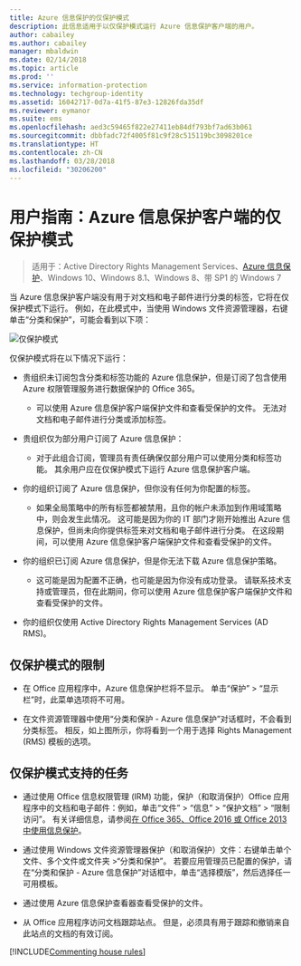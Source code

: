 ```yaml
---
title: Azure 信息保护的仅保护模式
description: 此信息适用于以仅保护模式运行 Azure 信息保护客户端的用户。
author: cabailey
ms.author: cabailey
manager: mbaldwin
ms.date: 02/14/2018
ms.topic: article
ms.prod: ''
ms.service: information-protection
ms.technology: techgroup-identity
ms.assetid: 16042717-0d7a-41f5-87e3-12826fda35df
ms.reviewer: eymanor
ms.suite: ems
ms.openlocfilehash: aed3c59465f822e27411eb84df793bf7ad63b061
ms.sourcegitcommit: dbbfadc72f4005f81c9f28c515119bc3098201ce
ms.translationtype: HT
ms.contentlocale: zh-CN
ms.lasthandoff: 03/28/2018
ms.locfileid: "30206200"
---
```

# <a name="user-guide-protection-only-mode-for-the-azure-information-protection-client"></a>用户指南：Azure 信息保护客户端的仅保护模式

>适用于：Active Directory Rights Management Services、[Azure 信息保护](https://azure.microsoft.com/pricing/details/information-protection)、Windows 10、Windows 8.1、Windows 8、带 SP1 的 Windows 7


当 Azure 信息保护客户端没有用于对文档和电子邮件进行分类的标签，它将在仅保护模式下运行。 例如，在此模式中，当使用 Windows 文件资源管理器，右键单击“分类和保护”，可能会看到以下项：

![仅保护模式](../media/protection-only-mode.png)

仅保护模式将在以下情况下运行：

- 贵组织未订阅包含分类和标签功能的 Azure 信息保护，但是订阅了包含使用 Azure 权限管理服务进行数据保护的 Office 365。 
    
    - 可以使用 Azure 信息保护客户端保护文件和查看受保护的文件。 无法对文档和电子邮件进行分类或添加标签。

- 贵组织仅为部分用户订阅了 Azure 信息保护：
    
    - 对于此组合订阅，管理员有责任确保仅部分用户可以使用分类和标签功能。 其余用户应在仅保护模式下运行 Azure 信息保护客户端。 

- 你的组织订阅了 Azure 信息保护，但你没有任何为你配置的标签。
    
    - 如果全局策略中的所有标签都被禁用，且你的帐户未添加到作用域策略中，则会发生此情况。 这可能是因为你的 IT 部门才刚开始推出 Azure 信息保护，但尚未向你提供标签来对文档和电子邮件进行分类。 在这段期间，可以使用 Azure 信息保护客户端保护文件和查看受保护的文件。

- 你的组织已订阅 Azure 信息保护，但是你无法下载 Azure 信息保护策略。 
    
    - 这可能是因为配置不正确，也可能是因为你没有成功登录。 请联系技术支持或管理员，但在此期间，你可以使用 Azure 信息保护客户端保护文件和查看受保护的文件。

- 你的组织仅使用 Active Directory Rights Management Services (AD RMS)。 


## <a name="limitations-for-protection-only-mode"></a>仅保护模式的限制

- 在 Office 应用程序中，Azure 信息保护栏将不显示。 单击“保护” > “显示栏”时，此菜单选项将不可用。

- 在文件资源管理器中使用“分类和保护 - Azure 信息保护”对话框时，不会看到分类标签。 相反，如上图所示，你将看到一个用于选择 Rights Management (RMS) 模板的选项。 

## <a name="supported-tasks-for-protection-only-mode"></a>仅保护模式支持的任务

- 通过使用 Office 信息权限管理 (IRM) 功能，保护（和取消保护）Office 应用程序中的文档和电子邮件：例如，单击“文件” > “信息” > “保护文档” > “限制访问”。 有关详细信息，请参阅[在 Office 365、Office 2016 或 Office 2013 中使用信息保护](../deploy-use/help-users.md)。

- 通过使用 Windows 文件资源管理器保护（和取消保护）文件：右键单击单个文件、多个文件或文件夹 >“分类和保护”。 若要应用管理员已配置的保护，请在“分类和保护 - Azure 信息保护”对话框中，单击“选择模版”，然后选择任一可用模板。

- 通过使用 Azure 信息保护查看器查看受保护的文件。

- 从 Office 应用程序访问文档跟踪站点。 但是，必须具有用于跟踪和撤销来自此站点的文档的有效订阅。

[!INCLUDE[Commenting house rules](../includes/houserules.md)]  
